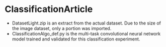 # ClassificationArticle

- DatasetLight.zip is an extract from the actual dataset. Due to the size of the image dataset, only a portion was imported.
- ClassificationAlgo_def.py is the multi-task convolutional neural network model trained and validated for this classification experiment. 
